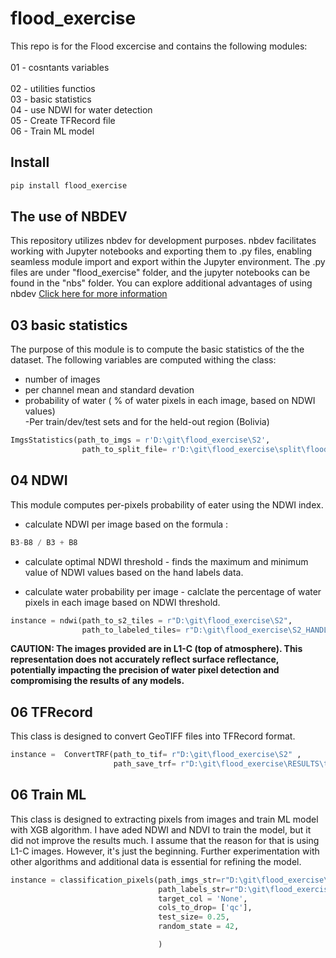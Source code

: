 # flood_exercise

<!-- WARNING: THIS FILE WAS AUTOGENERATED! DO NOT EDIT! -->

This repo is for the Flood excercise and contains the following modules: <br />  
01 - cosntants variables <br />  
02 - utilities functios <br /> 
03 - basic statistics   <br />
04 - use NDWI for water detection  <br />
05 - Create TFRecord file <br /> 
06 - Train ML model   <br />

## Install

``` sh
pip install flood_exercise
```

## The use of NBDEV

This repository utilizes nbdev for development purposes. nbdev facilitates working with Jupyter notebooks and exporting them to .py files, enabling seamless module import and export within the Jupyter environment. The .py files are under "flood_exercise" folder, and the jupyter notebooks can be found in the "nbs" folder.  You can explore additional advantages of using nbdev [Click here for more information](https://nbdev.fast.ai/tutorials/tutorial.html)

## 03 basic statistics

The purpose of this module is to compute the basic statistics of the the dataset. 
The following variables are computed withing the class:
- number of images  
- per channel mean and standard devation  
- probability of water ( % of water pixels in each image, based on NDWI values)  
-Per train/dev/test sets and for the held-out region (Bolivia)


``` python
ImgsStatistics(path_to_imgs = r'D:\git\flood_exercise\S2',
                path_to_split_file= r'D:\git\flood_exercise\split\flood_handlabeled' )
```


## 04 NDWI
This module computes per-pixels probability of eater using the NDWI index.

- calculate NDWI per image based on the formula :
``` python  
B3-B8 / B3 + B8
```
- calculate optimal NDWI threshold - finds the maximum and minimum value of NDWI values based on the hand labels data. 

- calculate water probability per image - calclate the percentage of water pixels in each image based on NDWI threshold.

``` python
instance = ndwi(path_to_s2_tiles = r"D:\git\flood_exercise\S2",
                path_to_labeled_tiles= r"D:\git\flood_exercise\S2_HANDLABELED")
```

**CAUTION: The images provided are in L1-C (top of atmosphere). This representation does not accurately reflect surface reflectance, potentially impacting the precision of water pixel detection and compromising the results of any models.**

## 06 TFRecord 

This class is designed to convert GeoTIFF files into TFRecord format.
``` python
instance =  ConvertTRF(path_to_tif= r"D:\git\flood_exercise\S2" ,
                       path_save_trf= r"D:\git\flood_exercise\RESULTS\trfRecords")
```

## 06 Train ML
This class is designed to extracting pixels from images and train ML model with XGB algorithm. I have aded NDWI and NDVI to train the model, but it did not improve the results much. I assume that the reason for that is using L1-C images. However, it's just the beginning. Further experimentation with other algorithms and additional data  is essential for refining the model. 


``` python
instance = classification_pixels(path_imgs_str=r"D:\git\flood_exercise\S2",
                                 path_labels_str=r"D:\git\flood_exercise\S2_HANDLABELED",
                                 target_col = 'None',
                                 cols_to_drop= ['qc'],
                                 test_size= 0.25,
                                 random_state = 42,

                                 )
```


